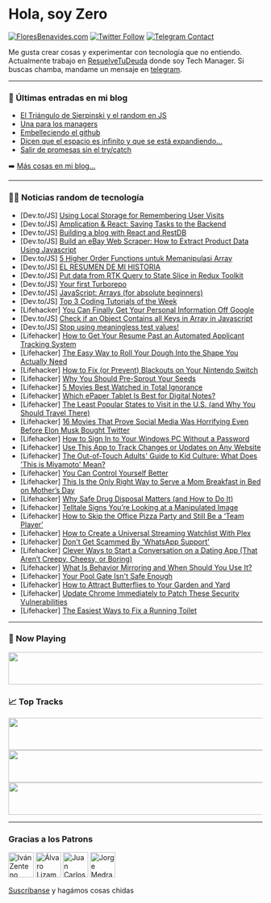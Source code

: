 # Hola, soy Zero

[![FloresBenavides.com](https://img.shields.io/website?down_message=oops&label=MiBlog&style=for-the-badge&up_message=online&url=https%3A%2F%2Ffloresbenavides.com)](https://floresbenavides.com) [![Twitter Follow](https://img.shields.io/twitter/follow/ZeroDragon?color=%231DA1F2&label=Follow&logo=twitter&logoColor=ffffff&style=for-the-badge)](https://twitter.com/zerodragon) [![Telegram Contact](https://img.shields.io/badge/escr%C3%ADbeme-ZeroDragon-%2326A5E4?style=for-the-badge&logo=telegram)](https://t.me/zerodragon)

Me gusta crear cosas y experimentar con tecnología que no entiendo.
Actualmente trabajo en [ResuelveTuDeuda](http://github.com/resuelve) donde soy Tech Manager.
Si buscas chamba, mandame un mensaje en [telegram](https://t.me/zerodragon).

---

### 📕 Últimas entradas en mi blog
<!-- BLOG-POST-LIST:START -->
- [El Triángulo de Sierpinski y el random en JS](https://floresbenavides.com/el-triangulo-de-sierpinski-y-el-random-en-js/)
- [Una para los managers](https://floresbenavides.com/una-para-los-managers/)
- [Embelleciendo el github](https://floresbenavides.com/embelleciendo-el-github/)
- [Dicen que el espacio es infinito y que se está expandiendo…](https://floresbenavides.com/dicen-que-el-espacio-es-infinito-y-que-se-esta-expandiendo/)
- [Salir de promesas sin el try/catch](https://floresbenavides.com/salir-de-promesas-sin-el-try-catch/)
<!-- BLOG-POST-LIST:END -->

➡️ [Más cosas en mi blog...](https://floresbenavides.com)

---

### 👨‍💻 Noticias random de tecnología
<!-- TECH-POSTS:START -->
- [Dev.to/JS] [Using Local Storage for Remembering User Visits](https://dev.to/riapacheco/using-local-storage-for-remembering-user-visits-coe)
- [Dev.to/JS] [Amplication &amp; React: Saving Tasks to the Backend](https://dev.to/amplication/amplication-react-saving-tasks-to-the-backend-203f)
- [Dev.to/JS] [Building a blog with React and RestDB](https://dev.to/asayerio_techblog/building-a-blog-with-react-and-restdb-39l)
- [Dev.to/JS] [Build an eBay Web Scraper: How to Extract Product Data Using Javascript](https://dev.to/zoltan/build-an-ebay-web-scraper-how-to-extract-product-data-using-javascript-47k3)
- [Dev.to/JS] [5 Higher Order Functions untuk Memanipulasi Array](https://dev.to/mohamadadithya/5-higher-order-functions-untuk-memanipulasi-array-3of0)
- [Dev.to/JS] [EL RESUMEN DE MI HISTORIA](https://dev.to/opoinffrancisco/el-resumen-de-mi-historia-3h79)
- [Dev.to/JS] [Put data from RTK Query to State Slice in Redux Toolkit](https://dev.to/agiksetiawan/put-data-from-rtk-query-on-to-state-slice-in-redux-toolkit-1p1m)
- [Dev.to/JS] [Your first Turborepo](https://dev.to/siddharthvenkatesh/your-first-turborepo-1lo)
- [Dev.to/JS] [JavaScript: Arrays &lpar;for absolute beginners&rpar;](https://dev.to/simeg/javascript-arrays-for-absolute-beginners-31h9)
- [Dev.to/JS] [Top 3 Coding Tutorials of the Week](https://dev.to/codecast/top-3-tutorials-of-the-week-9nd)
- [Lifehacker] [You Can Finally Get Your Personal Information Off Google](https://lifehacker.com/you-can-finally-get-your-personal-information-off-googl-1848861331)
- [Dev.to/JS] [Check if an Object Contains all Keys in Array in Javascript](https://dev.to/smpnjn/check-if-an-object-contains-all-keys-in-array-in-javascript-3b0k)
- [Dev.to/JS] [Stop using meaningless test values!](https://dev.to/simeg/stop-using-meaningless-test-values-2gg4)
- [Lifehacker] [How to Get Your Resume Past an Automated Applicant Tracking System](https://lifehacker.com/how-to-get-your-resume-past-an-automated-applicant-trac-1848856694)
- [Lifehacker] [The Easy Way to Roll Your Dough Into the Shape You Actually Need](https://lifehacker.com/the-easy-way-to-roll-your-dough-into-the-shape-you-actu-1848859936)
- [Lifehacker] [How to Fix &lpar;or Prevent&rpar; Blackouts on Your Nintendo Switch](https://lifehacker.com/how-to-fix-or-prevent-blackouts-on-your-nintendo-swit-1848859631)
- [Lifehacker] [Why You Should Pre-Sprout Your Seeds](https://lifehacker.com/why-you-should-pre-sprout-your-seeds-1848859050)
- [Lifehacker] [5 Movies Best Watched in Total Ignorance](https://lifehacker.com/5-movies-best-watched-in-total-ignorance-1848859792)
- [Lifehacker] [Which ePaper Tablet Is Best for Digital Notes?](https://lifehacker.com/which-epaper-tablet-is-best-for-digital-notes-1848859314)
- [Lifehacker] [The Least Popular States to Visit in the U.S. &lpar;and Why You Should Travel There&rpar;](https://lifehacker.com/the-least-popular-states-to-visit-in-the-u-s-and-why-1848859294)
- [Lifehacker] [16 Movies That Prove Social Media Was Horrifying Even Before Elon Musk Bought Twitter](https://lifehacker.com/16-movies-that-prove-social-media-was-horrifying-even-b-1848853135)
- [Lifehacker] [How to Sign In to Your Windows PC Without a Password](https://lifehacker.com/how-to-sign-in-to-your-windows-pc-without-a-password-1848858181)
- [Lifehacker] [Use This App to Track Changes or Updates on Any Website](https://lifehacker.com/use-this-app-to-track-changes-or-updates-on-any-website-1848856696)
- [Lifehacker] [The Out-of-Touch Adults&#39; Guide to Kid Culture: What Does &#39;This is Miyamoto&#39; Mean?](https://lifehacker.com/the-out-of-touch-adults-guide-to-kid-culture-what-does-1848856733)
- [Lifehacker] [You Can Control Yourself Better](https://lifehacker.com/you-can-control-yourself-better-1848855315)
- [Lifehacker] [This Is the Only Right Way to Serve a Mom Breakfast in Bed on Mother’s Day](https://lifehacker.com/this-is-the-only-right-way-to-serve-a-mom-breakfast-in-1848855194)
- [Lifehacker] [Why Safe Drug Disposal Matters &lpar;and How to Do It&rpar;](https://lifehacker.com/why-safe-drug-disposal-matters-and-how-to-do-it-1848855898)
- [Lifehacker] [Telltale Signs You’re Looking at a Manipulated Image](https://lifehacker.com/telltale-signs-you-re-looking-at-a-manipulated-image-1848855015)
- [Lifehacker] [How to Skip the Office Pizza Party and Still Be a ‘Team Player’](https://lifehacker.com/how-to-skip-the-office-pizza-party-and-still-be-a-team-1848855137)
- [Lifehacker] [How to Create a Universal Streaming Watchlist With Plex](https://lifehacker.com/how-to-create-a-universal-streaming-watchlist-with-plex-1848855290)
- [Lifehacker] [Don&#39;t Get Scammed By &#39;WhatsApp Support&#39;](https://lifehacker.com/dont-get-scammed-by-whatsapp-support-1848855075)
- [Lifehacker] [Clever Ways to Start a Conversation on a Dating App &lpar;That Aren’t Creepy, Cheesy, or Boring&rpar;](https://lifehacker.com/clever-ways-to-start-a-conversation-on-a-dating-app-th-1848854559)
- [Lifehacker] [What Is Behavior Mirroring and When Should You Use It?](https://lifehacker.com/what-is-behavior-mirroring-and-when-should-you-use-it-1848849649)
- [Lifehacker] [Your Pool Gate Isn&#39;t Safe Enough](https://lifehacker.com/your-pool-gate-isnt-safe-enough-1848854443)
- [Lifehacker] [How to Attract Butterflies to Your Garden and Yard](https://lifehacker.com/how-to-attract-butterflies-to-your-garden-and-yard-1848854130)
- [Lifehacker] [Update Chrome Immediately to Patch These Security Vulnerabilities](https://lifehacker.com/update-chrome-immediately-to-patch-these-security-vulne-1848853708)
- [Lifehacker] [The Easiest Ways to Fix a Running Toilet](https://lifehacker.com/the-easiest-ways-to-fix-a-running-toilet-1848853435)<!-- TECH-POSTS:END -->

---

### 🎵 Now Playing
<a href="https://spotify-now-playing-dun.vercel.app/now-playing?open"><img src="https://spotify-now-playing-dun.vercel.app/now-playing" width="540" height="64"></a>

### 📈 Top Tracks
<a href="https://spotify-now-playing-dun.vercel.app/top-tracks?i=1&open"><img src="https://spotify-now-playing-dun.vercel.app/top-tracks?i=1" width="540" height="64"></a>
<a href="https://spotify-now-playing-dun.vercel.app/top-tracks?i=2&open"><img src="https://spotify-now-playing-dun.vercel.app/top-tracks?i=2" width="540" height="64"></a>
<a href="https://spotify-now-playing-dun.vercel.app/top-tracks?i=3&open"><img src="https://spotify-now-playing-dun.vercel.app/top-tracks?i=3" width="540" height="64"></a>

---

### Gracias a los Patrons
[<img src="https://avatars.githubusercontent.com/u/243380?v=4" alt="Iván Zenteno" width="50px">](https://github.com/k001) [<img src="https://avatars.githubusercontent.com/u/19955639?v=4" alt="Álvaro Lizama" width="50px">](https://github.com/alvarolizama) [<img src="https://avatars.githubusercontent.com/u/2718753?v=4" alt="Juan Carlos Ruiz" width="50px">](https://github.com/JuanCrg90) [<img src="https://avatars.githubusercontent.com/u/37025?v=4" alt="Jorge Medrano" width="50px">](https://github.com/h1pp1e) 

[Suscríbanse](https://www.patreon.com/zerodragon) y hagámos cosas chidas
